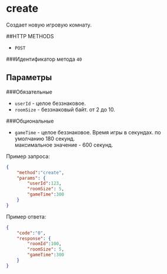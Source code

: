 # create

Создает новую игровую комнату.<br>

##HTTP METHODS
* `POST`

###Идентификатор метода
`40`

## Параметры

###Обязательные
    
* `userId` - целое беззнаковое. 
* `roomSize` - беззнаковый байт. от 2 до 10.

###Обциональные

* `gameTime`  - целое беззнаковое. Время игры в секундах.
    по умолчанию 180 секунд.<br>
    максимальное значение - 600 секунд.<br>

Пример запроса:
```json
{
    "method":"create",
    "params": {
        "userId":123,
        "roomSize": 5,
        "gameTime":300
    }
}
```

Пример ответа:
```json
{
    "code":"0",
    "response": {
        "roomId":100,
        "roomSize": 5,
        "gameTime":300
    }
}
```